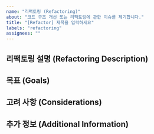 ```yaml
---
name: "리팩토링 (Refactoring)"
about: "코드 구조 개선 또는 리팩토링에 관한 이슈를 제기합니다."
title: "[Refactor] 제목을 입력하세요"
labels: "refactoring"
assignees: ""
---
```


## 리팩토링 설명 (Refactoring Description)
<!-- 리팩토링이 필요한 이유와 어떤 부분을 리팩토링해야 하는지 설명해주세요. -->

## 목표 (Goals)
<!-- 리팩토링을 통해 달성하고자 하는 목표를 명확하게 기술해주세요. 예를 들어, 코드 가독성 향상, 성능 개선, 유지 보수성 증가 등. -->

## 고려 사항 (Considerations)
<!-- 리팩토링 중 고려해야 할 사항이나, 주의해야 할 부분이 있다면 적어주세요. -->

## 추가 정보 (Additional Information)
<!-- 리팩토링에 대한 추가적인 정보가 있다면 제공해주세요. 필요시 관련된 코드 예시를 포함할 수 있습니다. -->
